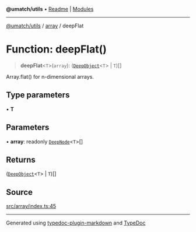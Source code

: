 **@umatch/utils** • [Readme](../../index.md) \| [Modules](../../modules.md)

***

[@umatch/utils](../../modules.md) / [array](../index.md) / deepFlat

# Function: deepFlat()

> **deepFlat**\<`T`\>(`array`): ([`DeepObject`](../../index/type-aliases/DeepObject.md)\<`T`\> \| `T`)[]

Array.flat() for n-dimensional arrays.

## Type parameters

• **T**

## Parameters

• **array**: readonly [`DeepNode`](../../index/type-aliases/DeepNode.md)\<`T`\>[]

## Returns

([`DeepObject`](../../index/type-aliases/DeepObject.md)\<`T`\> \| `T`)[]

## Source

[src/array/index.ts:45](https://github.com/umatch-oficial/utils/blob/c6d91fc/src/array/index.ts#L45)

***

Generated using [typedoc-plugin-markdown](https://www.npmjs.com/package/typedoc-plugin-markdown) and [TypeDoc](https://typedoc.org/)
